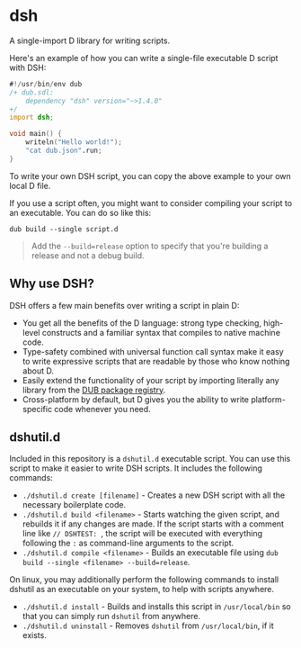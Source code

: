 # dsh
A single-import D library for writing scripts.

Here's an example of how you can write a single-file executable D script with DSH:
```d
#!/usr/bin/env dub
/+ dub.sdl:
    dependency "dsh" version="~>1.4.0"
+/
import dsh;

void main() {
    writeln("Hello world!");
    "cat dub.json".run;
}
```

To write your own DSH script, you can copy the above example to your own local D file.

If you use a script often, you might want to consider compiling your script to an executable. You can do so like this:

```
dub build --single script.d
```
> Add the `--build=release` option to specify that you're building a release and not a debug build.

## Why use DSH?
DSH offers a few main benefits over writing a script in plain D:
- You get all the benefits of the D language: strong type checking, high-level constructs and a familiar syntax that compiles to native machine code.
- Type-safety combined with universal function call syntax make it easy to write expressive scripts that are readable by those who know nothing about D.
- Easily extend the functionality of your script by importing literally any library from the [DUB package registry](https://code.dlang.org).
- Cross-platform by default, but D gives you the ability to write platform-specific code whenever you need.

## dshutil.d
Included in this repository is a `dshutil.d` executable script. You can use this script to make it easier to write DSH scripts. It includes the following commands:
- `./dshutil.d create [filename]` - Creates a new DSH script with all the necessary boilerplate code.
- `./dshutil.d build <filename>` - Starts watching the given script, and rebuilds it if any changes are made. If the script starts with a comment line like `// DSHTEST: `, the script will be executed with everything following the `:` as command-line arguments to the script.
- `./dshutil.d compile <filename>` - Builds an executable file using `dub build --single <filename> --build=release`.

On linux, you may additionally perform the following commands to install dshutil as an executable on your system, to help with scripts anywhere.

- `./dshutil.d install` - Builds and installs this script in `/usr/local/bin` so that you can simply run `dshutil` from anywhere.
- `./dshutil.d uninstall` - Removes `dshutil` from `/usr/local/bin`, if it exists.
